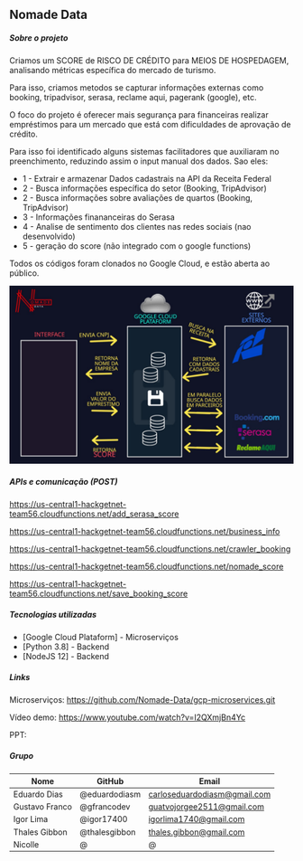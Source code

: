 ## Nomade Data

##### Sobre o projeto
Criamos um SCORE de RISCO DE CRÉDITO para MEIOS DE HOSPEDAGEM, analisando métricas específica do mercado de turismo.

Para isso, criamos metodos se capturar informações externas como booking, tripadvisor, serasa, reclame aqui, pagerank (google), etc.

O foco do projeto é oferecer mais segurança para financeiras realizar empréstimos para um mercado que está com dificuldades de aprovação de crédito.

Para isso foi identificado alguns sistemas facilitadores que auxiliaram no preenchimento, reduzindo assim o input manual dos dados. Sao eles:
* 1 - Extrair e armazenar Dados cadastrais na API da Receita Federal
* 2 - Busca informações específica do setor (Booking, TripAdvisor)
* 2 - Busca informações sobre avaliações de quartos (Booking, TripAdvisor)
* 3 - Informações finananceiras do Serasa
* 4 - Analise de sentimento dos clientes nas redes sociais (nao desenvolvido)
* 5 - geração do score (não integrado com o google functions)

Todos os códigos foram clonados no Google Cloud, e estão aberta ao público.

![Arq](/arq.jpg)

##### APIs e comunicação (POST)

https://us-central1-hackgetnet-team56.cloudfunctions.net/add_serasa_score

https://us-central1-hackgetnet-team56.cloudfunctions.net/business_info

https://us-central1-hackgetnet-team56.cloudfunctions.net/crawler_booking 

https://us-central1-hackgetnet-team56.cloudfunctions.net/nomade_score 

https://us-central1-hackgetnet-team56.cloudfunctions.net/save_booking_score 


##### Tecnologias utilizadas
* [Google Cloud Plataform] - Microserviços
* [Python 3.8] - Backend
* [NodeJS 12] - Backend


##### Links
Microserviços: https://github.com/Nomade-Data/gcp-microservices.git

Vídeo demo: https://www.youtube.com/watch?v=I2QXmjBn4Yc

PPT: 


##### Grupo
| Nome | GitHub | Email
|---|---|---|
| Eduardo Dias |  @eduardodiasm | carloseduardodiasm@gmail.com |
| Gustavo Franco  | @gfrancodev  | guatvojorgee2511@gmail.com |
| Igor Lima | @igor17400 | igorlima1740@gmail.com |
| Thales Gibbon | @thalesgibbon | thales.gibbon@gmail.com |
| Nicolle | @  | @ |
